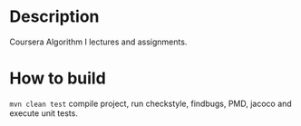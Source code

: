 # Description
Coursera Algorithm I lectures and assignments.

# How to build
`mvn clean test` compile project, run checkstyle, findbugs, PMD, jacoco and execute unit tests.